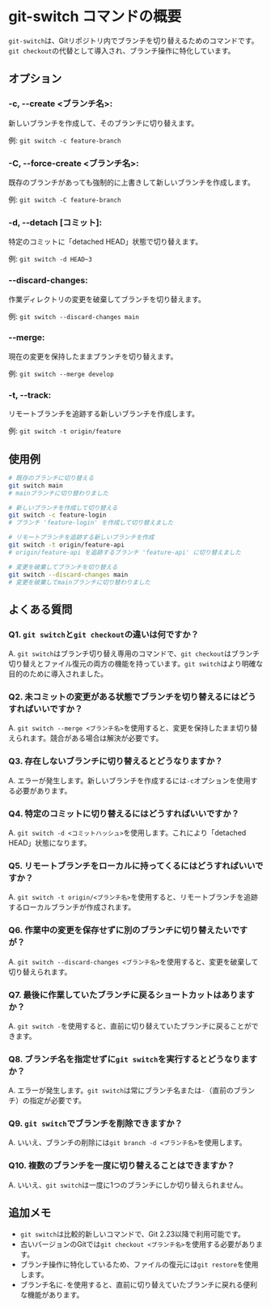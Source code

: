 # git-switch コマンドの概要

`git-switch`は、Gitリポジトリ内でブランチを切り替えるためのコマンドです。`git checkout`の代替として導入され、ブランチ操作に特化しています。

## オプション

### **-c, --create <ブランチ名>**:

新しいブランチを作成して、そのブランチに切り替えます。

例: `git switch -c feature-branch`

### **-C, --force-create <ブランチ名>**:

既存のブランチがあっても強制的に上書きして新しいブランチを作成します。

例: `git switch -C feature-branch`

### **-d, --detach [コミット]**:

特定のコミットに「detached HEAD」状態で切り替えます。

例: `git switch -d HEAD~3`

### **--discard-changes**:

作業ディレクトリの変更を破棄してブランチを切り替えます。

例: `git switch --discard-changes main`

### **--merge**:

現在の変更を保持したままブランチを切り替えます。

例: `git switch --merge develop`

### **-t, --track**:

リモートブランチを追跡する新しいブランチを作成します。

例: `git switch -t origin/feature`

## 使用例

```bash
# 既存のブランチに切り替える
git switch main
# mainブランチに切り替わりました

# 新しいブランチを作成して切り替える
git switch -c feature-login
# ブランチ 'feature-login' を作成して切り替えました

# リモートブランチを追跡する新しいブランチを作成
git switch -t origin/feature-api
# origin/feature-api を追跡するブランチ 'feature-api' に切り替えました

# 変更を破棄してブランチを切り替える
git switch --discard-changes main
# 変更を破棄してmainブランチに切り替わりました
```

## よくある質問

### Q1. `git switch`と`git checkout`の違いは何ですか？
A. `git switch`はブランチ切り替え専用のコマンドで、`git checkout`はブランチ切り替えとファイル復元の両方の機能を持っています。`git switch`はより明確な目的のために導入されました。

### Q2. 未コミットの変更がある状態でブランチを切り替えるにはどうすればいいですか？
A. `git switch --merge <ブランチ名>`を使用すると、変更を保持したまま切り替えられます。競合がある場合は解決が必要です。

### Q3. 存在しないブランチに切り替えるとどうなりますか？
A. エラーが発生します。新しいブランチを作成するには`-c`オプションを使用する必要があります。

### Q4. 特定のコミットに切り替えるにはどうすればいいですか？
A. `git switch -d <コミットハッシュ>`を使用します。これにより「detached HEAD」状態になります。

### Q5. リモートブランチをローカルに持ってくるにはどうすればいいですか？
A. `git switch -t origin/<ブランチ名>`を使用すると、リモートブランチを追跡するローカルブランチが作成されます。

### Q6. 作業中の変更を保存せずに別のブランチに切り替えたいですが？
A. `git switch --discard-changes <ブランチ名>`を使用すると、変更を破棄して切り替えられます。

### Q7. 最後に作業していたブランチに戻るショートカットはありますか？
A. `git switch -`を使用すると、直前に切り替えていたブランチに戻ることができます。

### Q8. ブランチ名を指定せずに`git switch`を実行するとどうなりますか？
A. エラーが発生します。`git switch`は常にブランチ名または`-`（直前のブランチ）の指定が必要です。

### Q9. `git switch`でブランチを削除できますか？
A. いいえ、ブランチの削除には`git branch -d <ブランチ名>`を使用します。

### Q10. 複数のブランチを一度に切り替えることはできますか？
A. いいえ、`git switch`は一度に1つのブランチにしか切り替えられません。

## 追加メモ

- `git switch`は比較的新しいコマンドで、Git 2.23以降で利用可能です。
- 古いバージョンのGitでは`git checkout <ブランチ名>`を使用する必要があります。
- ブランチ操作に特化しているため、ファイルの復元には`git restore`を使用します。
- ブランチ名に`-`を使用すると、直前に切り替えていたブランチに戻れる便利な機能があります。